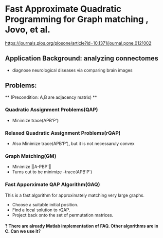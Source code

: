 #  Fast Approximate Quadratic Programming for Graph matching , Jovo, et al.    
<https://journals.plos.org/plosone/article?id=10.1371/journal.pone.0121002>   
## Application Background: analyzing connectomes   
* diagnose neurological diseases via comparing brain images     

## Problems:   
** (Precondition: A,B are adjacency matrix) **  
### Quadratic Assignment Problems(QAP)   
* Minimize trace(APB'P')    

### Relaxed Quadratic Assignment Problems(rQAP)   
* Also Minimize trace(APB'P'), but it is not necessaruly convex    

### Graph Matching(GM)   
* Minimize ||A-PBP'||
* Turns out to be minimize -trace(APB'P')


### Fast Apporximate QAP Algorithm(GAQ)     
This is a fast algorithm for approximately matching very large graphs.     

* Choose a suitable initial position.
* Find a local solution to rQAP.
* Project back onto the set of permutation matrices.   


#### ? There are already Matlab implementation of FAQ. Other algorithms are in C. Can we use it?
